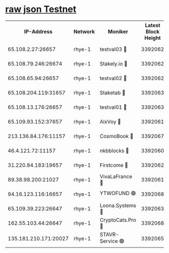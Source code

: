 
[raw json Testnet](https://rpc-check.quickt.stavr.tech/quickt/rpc-quickt-result.json)
=


<table><tr><th>IP-Address</th><th>Network</th><th>Moniker</th><th>Latest Block Height</th><th>Earliest Block Height</th><th>Catching Up</th><th>Voting Power</th><th>Scan Time</th></tr><tr><td>65.108.2.27:26657</td><td>rhye-1</td><td>testval03 🔴</td><td>3392062</td><td>1</td><td>False</td><td>5002050</td><td>2023-11-30T14:13:51.268617036UTC</td></tr><tr><td>65.108.79.246:26674</td><td>rhye-1</td><td>Stakely.io 🔴</td><td>3392062</td><td>1</td><td>False</td><td>10</td><td>2023-11-30T14:13:53.676241691UTC</td></tr><tr><td>65.108.65.94:26657</td><td>rhye-1</td><td>testval02 🔴</td><td>3392062</td><td>1</td><td>False</td><td>5002050</td><td>2023-11-30T14:13:54.043171269UTC</td></tr><tr><td>65.108.204.119:31657</td><td>rhye-1</td><td>Staketab 🔴</td><td>3392063</td><td>1</td><td>False</td><td>9900</td><td>2023-11-30T14:13:56.793107087UTC</td></tr><tr><td>65.108.13.176:26657</td><td>rhye-1</td><td>testval01 🔴</td><td>3392063</td><td>1</td><td>False</td><td>9582010</td><td>2023-11-30T14:13:57.177119551UTC</td></tr><tr><td>65.109.93.152:37657</td><td>rhye-1</td><td>AlxVoy 🔴</td><td>3392061</td><td>433101</td><td>False</td><td>92921</td><td>2023-11-30T14:13:48.491987049UTC</td></tr><tr><td>213.136.84.176:11157</td><td>rhye-1</td><td>CosmoBook 🔴</td><td>3392067</td><td>1674001</td><td>False</td><td>1528057</td><td>2023-11-30T14:14:22.556392931UTC</td></tr><tr><td>46.4.121.72:11157</td><td>rhye-1</td><td>nkbblocks 🔴</td><td>3392060</td><td>1781001</td><td>False</td><td>81901</td><td>2023-11-30T14:13:39.548787451UTC</td></tr><tr><td>31.220.84.183:19657</td><td>rhye-1</td><td>Firstcome 🔴</td><td>3392062</td><td>2731501</td><td>False</td><td>732206</td><td>2023-11-30T14:13:50.914749465UTC</td></tr><tr><td>89.38.98.200:21027</td><td>rhye-1</td><td>VivaLaFrance 🔴</td><td>3392061</td><td>2863001</td><td>False</td><td>10000</td><td>2023-11-30T14:13:46.114706081UTC</td></tr><tr><td>94.16.123.116:16657</td><td>rhye-1</td><td>YTWOFUND 🟢</td><td>3392068</td><td>3089301</td><td>False</td><td>0</td><td>2023-11-30T14:14:24.940467703UTC</td></tr><tr><td>65.109.39.223:26647</td><td>rhye-1</td><td>Loona.Systems 🔴</td><td>3392063</td><td>3287001</td><td>False</td><td>9949</td><td>2023-11-30T14:13:56.420735530UTC</td></tr><tr><td>162.55.103.44:26647</td><td>rhye-1</td><td>CryptoCats.Pro 🔴</td><td>3392068</td><td>3287001</td><td>False</td><td>9999</td><td>2023-11-30T14:14:27.333370694UTC</td></tr><tr><td>135.181.210.171:20027</td><td>rhye-1</td><td>STAVR-Service 🟢</td><td>3392065</td><td>3388501</td><td>False</td><td>0</td><td>2023-11-30T14:14:05.822736293UTC</td></tr></table>